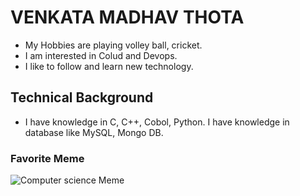 # VENKATA MADHAV THOTA
- My Hobbies are playing volley ball, cricket.
- I am interested in Colud and Devops.
- I like to follow and learn new technology.
## Technical Background
- I have knowledge in C, C++, Cobol, Python. I have knowledge in database like MySQL, Mongo DB.
### Favorite Meme
![Computer science Meme](https://www.google.com/url?sa=i&url=https%3A%2F%2Fmemebase.cheezburger.com%2Ftag%2Fcomputer-science&psig=AOvVaw0EdfPXfIKjjCJJMbzsTegt&ust=1664062605129000&source=images&cd=vfe&ved=0CAwQjRxqFwoTCNDmo7eKrPoCFQAAAAAdAAAAABAI)